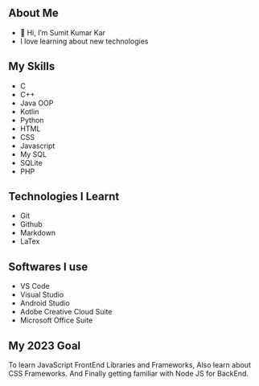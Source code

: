 ## About Me
- 👋 Hi, I’m Sumit Kumar Kar
- I love learning about new technologies

## My Skills
- C 
- C++
- Java OOP
- Kotlin
- Python
- HTML
- CSS
- Javascript
- My SQL
- SQLite
- PHP


## Technologies I Learnt

- Git
- Github
- Markdown
- LaTex

## Softwares I use

- VS Code
- Visual Studio
- Android Studio
- Adobe Creative Cloud Suite
- Microsoft Office Suite

## My 2023 Goal 
To learn JavaScript FrontEnd Libraries and Frameworks, Also learn about CSS Frameworks. And Finally getting familiar with Node JS for BackEnd. 

<!---
SumitKar01/SumitKar01 is a ✨ special ✨ repository because its `README.md` (this file) appears on your GitHub profile.
You can click the Preview link to take a look at your changes.
--->
